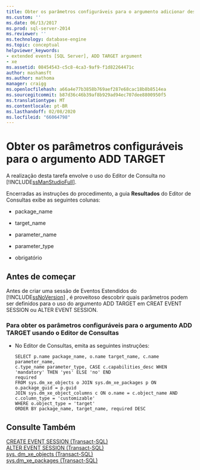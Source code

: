 ```yaml
---
title: Obter os parâmetros configuráveis para o argumento adicionar destino | Microsoft Docs
ms.custom: ''
ms.date: 06/13/2017
ms.prod: sql-server-2014
ms.reviewer: ''
ms.technology: database-engine
ms.topic: conceptual
helpviewer_keywords:
- extended events [SQL Server], ADD TARGET argument
- xe
ms.assetid: 08454543-c5c8-4ca3-9af9-f1d82264471c
author: mashamsft
ms.author: mathoma
manager: craigg
ms.openlocfilehash: a66a4e77b3858b769aef287e68cac18b8b8514ea
ms.sourcegitcommit: b87d36c46b39af8b929ad94ec707dee8800950f5
ms.translationtype: MT
ms.contentlocale: pt-BR
ms.lasthandoff: 02/08/2020
ms.locfileid: "66064798"
---
```

# <a name="get-the-configurable-parameters-for-the-add-target-argument"></a>Obter os parâmetros configuráveis para o argumento ADD TARGET
  A realização desta tarefa envolve o uso do Editor de Consulta no [!INCLUDE[ssManStudioFull](../includes/ssmanstudiofull-md.md)].  
  
 Encerradas as instruções do procedimento, a guia **Resultados** do Editor de Consultas exibe as seguintes colunas:  
  
-   package_name  
  
-   target_name  
  
-   parameter_name  
  
-   parameter_type  
  
-   obrigatório  
  
##  <a name="BeforeYouBegin"></a> Antes de começar  
 Antes de criar uma sessão de Eventos Estendidos do [!INCLUDE[ssNoVersion](../includes/ssnoversion-md.md)] , é proveitoso descobrir quais parâmetros podem ser definidos para o uso do argumento ADD TARGET em CREAT EVENT SESSION ou ALTER EVENT SESSION.  
  
### <a name="to-get-the-configurable-parameters-for-the-add-target-argument-using-query-editor"></a>Para obter os parâmetros configuráveis para o argumento ADD TARGET usando o Editor de Consultas  
  
-   No Editor de Consultas, emita as seguintes instruções:  
  
    ```  
    SELECT p.name package_name, o.name target_name, c.name parameter_name,   
    c.type_name parameter_type, CASE c.capabilities_desc WHEN 'mandatory' THEN 'yes' ELSE 'no' END   
    required   
    FROM sys.dm_xe_objects o JOIN sys.dm_xe_packages p ON o.package_guid = p.guid   
    JOIN sys.dm_xe_object_columns c ON o.name = c.object_name AND c.column_type = 'customizable'  
    WHERE o.object_type = 'target'   
    ORDER BY package_name, target_name, required DESC  
    ```  
  
## <a name="see-also"></a>Consulte Também  
 [CREATE EVENT SESSION &#40;Transact-SQL&#41;](/sql/t-sql/statements/create-event-session-transact-sql)   
 [ALTER EVENT SESSION &#40;Transact-SQL&#41;](/sql/t-sql/statements/alter-event-session-transact-sql)   
 [sys. dm_xe_objects &#40;Transact-SQL&#41;](/sql/relational-databases/system-dynamic-management-views/sys-dm-xe-objects-transact-sql)   
 [sys.dm_xe_packages &#40;Transact-SQL&#41;](/sql/relational-databases/system-dynamic-management-views/sys-dm-xe-packages-transact-sql)  
  
  
